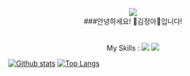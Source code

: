 <div align="center"><img src="https://capsule-render.vercel.app/api?type=waving&color=gradient&customColorList=14&height=200&section=header&text=KongJJoki🌟&fontSize=40&fontAlignY=30&fontAlign=80" /></div>
<div align="center">###안녕하세요! 🐹김정아🐹입니다!</div>
<br />
<br />
<div align="center">My Skills : <img src="https://img.shields.io/badge/-C%23-000000?logo=Csharp&style=flat"> <img src="https://img.shields.io/badge/C++-00599C?style=flat-square&logo=cplusplus&logoColor=white">
</div>

[![Github stats](https://github-readme-stats.vercel.app/api?username=KongJJoki&show_icons=true&include_all_commits=true)](https://github.com/KongJJoki/github-readme-stats)
[![Top Langs](https://github-readme-stats.vercel.app/api/top-langs/?username=KongJJoki&layout=compact)](https://github.com/KongJJoki/github-readme-stats)
